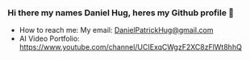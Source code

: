 ### Hi there my names Daniel Hug, heres my Github profile 👋


- How to reach me: My email: DanielPatrickHug@gmail.com
- AI Video Portfolio: https://www.youtube.com/channel/UCIExqCWgzF2XC8zFlWt8hhQ

